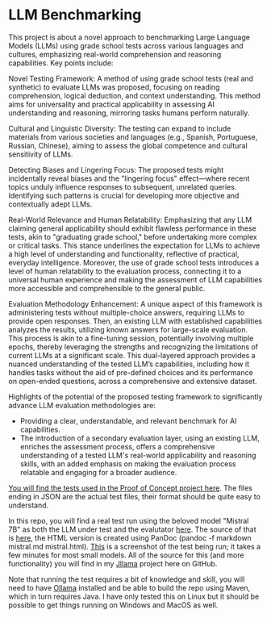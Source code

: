 # LLM Benchmarking

This project is about a novel approach to benchmarking Large Language Models (LLMs) using grade school tests across various languages and cultures, emphasizing real-world comprehension and reasoning capabilities. Key points include:

Novel Testing Framework: A method of using grade school tests (real and synthetic) to evaluate LLMs was proposed, focusing on reading comprehension, logical deduction, and context understanding. This method aims for universality and practical applicability in assessing AI understanding and reasoning, mirroring tasks humans perform naturally.

Cultural and Linguistic Diversity: The testing can expand to include materials from various societies and languages (e.g., Spanish, Portuguese, Russian, Chinese), aiming to assess the global competence and cultural sensitivity of LLMs.

Detecting Biases and Lingering Focus: The proposed tests might incidentally reveal biases and the "lingering focus" effect—where recent topics unduly influence responses to subsequent, unrelated queries. Identifying such patterns is crucial for developing more objective and contextually adept LLMs.

Real-World Relevance and Human Relatability: Emphasizing that any LLM claiming general applicability should exhibit flawless performance in these tests, akin to "graduating grade school," before undertaking more complex or critical tasks. This stance underlines the expectation for LLMs to achieve a high level of understanding and functionality, reflective of practical, everyday intelligence. Moreover, the use of grade school tests introduces a level of human relatability to the evaluation process, connecting it to a universal human experience and making the assessment of LLM capabilities more accessible and comprehensible to the general public.

Evaluation Methodology Enhancement: A unique aspect of this framework is administering tests without multiple-choice answers, requiring LLMs to provide open responses. Then, an existing LLM with established capabilities analyzes the results, utilizing known answers for large-scale evaluation. This process is akin to a fine-tuning session, potentially involving multiple epochs, thereby leveraging the strengths and recognizing the limitations of current LLMs at a significant scale. This dual-layered approach provides a nuanced understanding of the tested LLM’s capabilities, including how it handles tasks without the aid of pre-defined choices and its performance on open-ended questions, across a comprehensive and extensive dataset.

Highlights of the potential of the proposed testing framework to significantly advance LLM evaluation methodologies are:
- Providing a clear, understandable, and relevant benchmark for AI capabilities.
- The introduction of a secondary evaluation layer, using an existing LLM, enriches the assessment process, offers a comprehensive understanding of a tested LLM's real-world applicability and reasoning skills, with an added emphasis on making the evaluation process relatable and engaging for a broader audience.

[You will find the tests used in the Proof of Concept project here](https://github.com/Walter-Stroebel/Jllama/tree/main/src/main/resources). The files ending in JSON are the actual test files, their format should be quite easy to understand.

In this repo, you will find a real test run using the beloved model "Mistral 7B" as both the LLM under test and the evalutator [here](mistral.html). The source of that is [here](mistral.md), the HTML version is created using PanDoc (pandoc -f markdown mistral.md mistral.html).
[This](running.png) is a screenshot of the test being run; it takes a few minutes for most small models. All of the source for this (and more functionality) you will find in my [Jllama](https://github.com/Walter-Stroebel/Jllama) project here on GitHub.

Note that running the test requires a bit of knowledge and skill, you will need to have [Ollama](https://github.com/ollama/ollama) installed and be able to build the repo using Maven, which in turn requires Java.
I have only tested this on Linux but it should be possible to get things running on Windows and MacOS as well.
